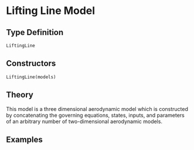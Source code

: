 # Lifting Line Model

## Type Definition

```@docs
LiftingLine
```

## Constructors

```@docs
LiftingLine(models)
```

## Theory

This model is a three dimensional aerodynamic model which is constructed by concatenating the governing equations, states, inputs, and parameters of an arbitrary number of two-dimensional aerodynamic models.

## Examples